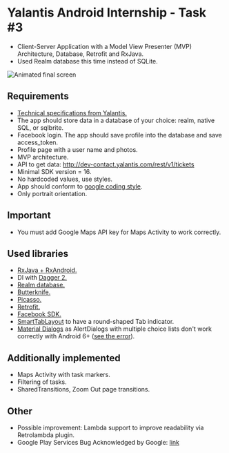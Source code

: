 # Yalantis Android Internship - Task #3
* Client-Server Application with a Model View Presenter (MVP) Architecture, Database, Retrofit and RxJava.
* Used Realm database this time instead of SQLite.

![Animated final screen](materials/yalantis_task3.gif)

## Requirements
* [Technical specifications from Yalantis.](materials/YalantisAndroidInternship.Task3.pdf)
* The app should store data in a database of your choice: realm, native SQL, or sqlbrite.
* Facebook login. The app should save profile into the database and save access_token. 
* Profile page with a user name and photos.
* MVP architecture.
* API to get data: http://dev-contact.yalantis.com/rest/v1/tickets	
* Minimal SDK version = 16.
* No hardcoded values, use styles.
* App should conform to [google coding style](https://source.android.com/source/code-style.html).
* Only portrait orientation.

## Important
* You must add Google Maps API key for Maps Activity to work correctly.

## Used libraries
* [RxJava + RxAndroid.](https://github.com/ReactiveX/RxAndroid)
* DI with [Dagger 2.](https://github.com/google/dagger)
* [Realm database.](https://github.com/realm/realm-java)
* [Butterknife.](https://github.com/JakeWharton/butterknife)
* [Picasso.](https://github.com/square/picasso)
* [Retrofit.](https://github.com/square/retrofit)
* [Facebook SDK.](https://developers.facebook.com/docs/android/getting-started)
* [SmartTabLayout](https://github.com/ogaclejapan/SmartTabLayout) to have a round-shaped Tab indicator.
* [Material Dialogs](https://github.com/afollestad/material-dialogs) as AlertDialogs with multiple choice lists don't work correctly with Android 6+ ([see the error](https://code.google.com/p/android/issues/detail?can=2&start=0&num=100&q=&colspec=ID%20Status%20Priority%20Owner%20Summary%20Stars%20Reporter%20Opened&groupby=&sort=&id=208886)).

## Additionally implemented
* Maps Activity with task markers.
* Filtering of tasks.
* SharedTransitions, Zoom Out page transitions.

## Other
* Possible improvement: Lambda support to improve readability via Retrolambda plugin.
* Google Play Services Bug Acknowledged by Google: [link](http://stackoverflow.com/questions/37333220/googlesignatureverifier-signature-not-valid-message-not-using-the-google-maps-a)